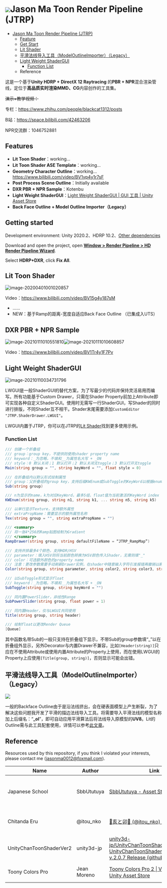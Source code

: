 # ![](README.assets/JTRPLogoLow.png)Jason Ma Toon Render Pipeline (JTRP)
* [Jason Ma Toon Render Pipeline (JTRP)](#jason-ma-toon-render-pipeline-jtrp)
  * [Feature](#feature)
  * [Get Start](#get-start)
  * [Lit Shader](#lit-shader)
  * [平滑法线导入工具（ModelOutlineImporter）（Legacy）](#%E5%B9%B3%E6%BB%91%E6%B3%95%E7%BA%BF%E5%AF%BC%E5%85%A5%E5%B7%A5%E5%85%B7modeloutlineimporterlegacy)
  * [Light Weight ShaderGUI](#light-weight-shadergui)
    * [Function List](#function-list)
  * Reference

这是一个基于**Unity HDRP  + DirectX 12 Raytracing** 的**PBR + NPR**混合渲染管线，定位于**高品质实时渲染MMD、CG**内容创作的工具集。

~~演示+教学视频：~~

专栏：https://www.zhihu.com/people/blackcat1312/posts

B站：https://space.bilibili.com/42463206

NPR交流群：1046752881

## Features

- **Lit Toon Shader**：working...
- **Lit Toon Shader ASE Template**：working...
- **Geometry Character Outline**：working... https://www.bilibili.com/video/BV1vp4y1r7sF
- **Post Process Scene Outline**：Initially available
- **DXR PBR + NPR Sample**：Kotenbu
- **Light Weight ShaderGUI**：[Light Weight ShaderGUI | GUI 工具 | Unity Asset Store](https://assetstore.unity.com/packages/tools/gui/light-weight-shadergui-170331)
- **Back Face Outline + Model Outline Importer（Legacy）**



## Getting started

Development environment: Unity 2020.2、HDRP 10.2、[Other dependencies](https://github.com/Jason-Ma-233/JasonMaToonRenderPipeline/blob/master/Packages/manifest.json)

Download and open the project, open [**Window > Render Pipeline > HD Render Pipeline Wizard**](https://docs.unity3d.com/Packages/com.unity.render-pipelines.high-definition@8.2/manual/Render-Pipeline-Wizard.html).

Select **HDRP+DXR**, click **Fix All**.



## Lit Toon Shader

![image-20200401001020857](README.assets/image-20200401001020857.png)

Video：https://www.bilibili.com/video/BV15g4y187sM

- ……
- NEW：基于Ramp的距离-宽度自适应Back Face Outline （已集成入UTS）



## DXR PBR + NPR Sample

![image-20210111010551810](README.assets/image-20210111010551810.png)![image-20210111010608857](README.assets/image-20210111010608857.png)

Video：https://www.bilibili.com/video/BV1Tr4y1F7Pv



## Light Weight ShaderGUI

![image-20210110034731796](README.assets/image-20210110034731796.png)

LWGUI是一般ShaderGUI的替代方案，为了写最少的代码并保持灵活易用而编写。所有功能基于Custom Drawer，只需在Shader Property前加上Attribute即可实现各种自定义ShaderGUI。使用时无需写一行ShaderGUI，写Shader的同时进行排版，不同Shader互不相干。Shader末尾需要添加`CustomEditor "JTRP.ShaderDrawer.LWGUI"`。

LWGUI内置于JTRP，你可以在JTRP的[Lit Shader](https://github.com/Jason-Ma-233/JasonMaToonRenderPipeline/blob/master/Assets/JTRP/Runtime/Material/Lit/MyLitShader.shader)找到更多使用示例。

### Function List

```c#
/// 创建一个折叠组
/// group：group key，不提供则使用shader property name
/// keyword：_为忽略，不填和__为属性名大写 + _ON
/// style：0 默认关闭；1 默认打开；2 默认关闭无toggle；3 默认打开无toggle
Main(string group = "", string keyWord = "", float style = 0)
    
/// 在折叠组内以默认形式绘制属性
/// group：父折叠组的group key，支持后缀KWEnum或SubToggle的KeyWord以根据enum显示
Sub(string group)

/// n为显示的name，k为对应KeyWord，最多5组，float值为当前激活的KeyWord index（0-4）
KWEnum(string group, string n1, string k1, ... string n5, string k5)

/// 以单行显示Texture，支持额外属性
/// extraPropName：需要显示的额外属性名称
Tex(string group = "", string extraPropName = "")
    
/// <summary>
/// 将一张4*256的Ramp贴图绘制为Gradient
/// </summary>
RampDrawer(string group, string defaultFileName = “JTRP_RampMap”)
    
/// 支持并排最多4个颜色，支持HDR/HSV
/// parameter：填入HSV则将当前颜色转换为HSV颜色传入Shader，无需则填"_"
/// color：可选额外颜色的property name
/// 注意：更改参数需要手动刷新Drawer实例，在shader中随意输入字符引发报错再撤销以刷新Drawer实例
Color(string group, string parameter, string color2, string color3, string color4)
    
/// 以SubToggle形式显示float
/// keyword：_为忽略，不填和__为属性名大写 + _ON
SubToggle(string group, string keyWord = "")
    
/// 同内置PowerSlider，非线性Range
SubPowerSlider(string group, float power = 1)
    
/// 同内置Header，仅与LWGUI共同使用
Title(string group, string header)

/// 绘制float以更改Render Queue
[Queue]

```

其中函数名带Sub的一般只支持在折叠组下显示，不带Sub的group参数填“_”以在折叠组外显示，另外Decorator与内置Drawer不兼容，比如`[Header(string)]`只应在不使用Attribute或使用内置Attribute的Property上使用，而在使用LWGUI的Property上应使用`[Title(group, string)]`，否则显示可能会出错。

## 平滑法线导入工具（ModelOutlineImporter）（Legacy）

![](README.assets/Snipaste_2020-04-14_22-30-12.png)

一般的Backface Outline由于是沿法线挤出，会在硬表面模型上产生断裂，为了解决这些问题我开发了平滑的描边法线导入工具。将需要导入平滑法线的模型名称加上后缀名：“**_ol**”，即可自动应用平滑算法后将法线导入原模型的**UV8**。Lit的Outline需与此工具配套使用，详情可以参考[此文章](https://zhuanlan.zhihu.com/p/107664564)。

## Reference

Resources used by this repository, if you think I violated your interests, please contact me (jasonma0012@foxmail.com).

| Name                    | Author      | Link                                                         | Content                                 |
| ----------------------- | ----------- | ------------------------------------------------------------ | --------------------------------------- |
| Japanese School         | SbbUtutuya  | [SbbUtutuya - Asset Store (unity.com)](https://assetstore.unity.com/publishers/5437) | Some models and low-resolution textures |
| Chitanda Eru            | @itou_nko   | [🐗亥と卯🐰 (@itou_nko) / Twitter](https://twitter.com/itou_nko) | Character model and textures            |
| UnityChanToonShaderVer2 | unity3d-jp  | [unity3d-jp/UnityChanToonShaderVer2_Project: UnityChanToonShaderVer2 Project / v.2.0.7 Release (github.com)](https://github.com/unity3d-jp/UnityChanToonShaderVer2_Project) | Shaders                                 |
| Toony Colors Pro        | Jean Moreno | [Toony Colors Pro 2 \| VFX 着色器 \| Unity Asset Store](https://assetstore.unity.com/packages/vfx/shaders/toony-colors-pro-2-8105) | Editor > Ramp Utility                   |

